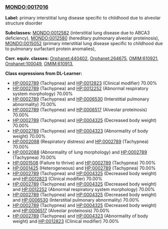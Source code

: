 
### [MONDO:0017016](http://purl.obolibrary.org/obo/MONDO_0017016)
**Label:** primary interstitial lung disease specific to childhood due to alveolar structure disorder

**Subclasses:** [MONDO:0012582](http://purl.obolibrary.org/obo/MONDO_0012582) (interstitial lung disease due to ABCA3 deficiency), [MONDO:0012580](http://purl.obolibrary.org/obo/MONDO_0012580) (hereditary pulmonary alveolar proteinosis), [MONDO:0015052](http://purl.obolibrary.org/obo/MONDO_0015052) (primary interstitial lung disease specific to childhood due to pulmonary surfactant protein anomalies), 

**Corr. equiv. classes:** [Orphanet:440402](http://www.orpha.net/ORDO/Orphanet_440402), [Orphanet:264675](http://www.orpha.net/ORDO/Orphanet_264675), [OMIM:610921](http://purl.obolibrary.org/obo/OMIM_610921), [Orphanet:100049](http://www.orpha.net/ORDO/Orphanet_100049), [OMIM:610913](http://purl.obolibrary.org/obo/OMIM_610913), 

**Class expressions from DL-Learner:**

- [HP:0002789](http://purl.obolibrary.org/obo/HP_0002789) (Tachypnea) and [HP:0012823](http://purl.obolibrary.org/obo/HP_0012823) (Clinical modifier) 70.00%
- [HP:0002789](http://purl.obolibrary.org/obo/HP_0002789) (Tachypnea) and [HP:0012252](http://purl.obolibrary.org/obo/HP_0012252) (Abnormal respiratory system morphology) 70.00%
- [HP:0002789](http://purl.obolibrary.org/obo/HP_0002789) (Tachypnea) and [HP:0006530](http://purl.obolibrary.org/obo/HP_0006530) (Interstitial pulmonary abnormality) 70.00%
- [HP:0002789](http://purl.obolibrary.org/obo/HP_0002789) (Tachypnea) and [HP:0006517](http://purl.obolibrary.org/obo/HP_0006517) (Alveolar proteinosis) 70.00%
- [HP:0002789](http://purl.obolibrary.org/obo/HP_0002789) (Tachypnea) and [HP:0004325](http://purl.obolibrary.org/obo/HP_0004325) (Decreased body weight) 70.00%
- [HP:0002789](http://purl.obolibrary.org/obo/HP_0002789) (Tachypnea) and [HP:0004323](http://purl.obolibrary.org/obo/HP_0004323) (Abnormality of body weight) 70.00%
- [HP:0002098](http://purl.obolibrary.org/obo/HP_0002098) (Respiratory distress) and [HP:0002789](http://purl.obolibrary.org/obo/HP_0002789) (Tachypnea) 70.00%
- [HP:0002088](http://purl.obolibrary.org/obo/HP_0002088) (Abnormality of lung morphology) and [HP:0002789](http://purl.obolibrary.org/obo/HP_0002789) (Tachypnea) 70.00%
- [HP:0001508](http://purl.obolibrary.org/obo/HP_0001508) (Failure to thrive) and [HP:0002789](http://purl.obolibrary.org/obo/HP_0002789) (Tachypnea) 70.00%
- [HP:0001425](http://purl.obolibrary.org/obo/HP_0001425) (Heterogeneous) and [HP:0002789](http://purl.obolibrary.org/obo/HP_0002789) (Tachypnea) 70.00%
- [HP:0002789](http://purl.obolibrary.org/obo/HP_0002789) (Tachypnea) and [HP:0004325](http://purl.obolibrary.org/obo/HP_0004325) (Decreased body weight) and [HP:0012823](http://purl.obolibrary.org/obo/HP_0012823) (Clinical modifier) 70.00%
- [HP:0002789](http://purl.obolibrary.org/obo/HP_0002789) (Tachypnea) and [HP:0004325](http://purl.obolibrary.org/obo/HP_0004325) (Decreased body weight) and [HP:0012252](http://purl.obolibrary.org/obo/HP_0012252) (Abnormal respiratory system morphology) 70.00%
- [HP:0002789](http://purl.obolibrary.org/obo/HP_0002789) (Tachypnea) and [HP:0004325](http://purl.obolibrary.org/obo/HP_0004325) (Decreased body weight) and [HP:0006530](http://purl.obolibrary.org/obo/HP_0006530) (Interstitial pulmonary abnormality) 70.00%
- [HP:0002789](http://purl.obolibrary.org/obo/HP_0002789) (Tachypnea) and [HP:0004325](http://purl.obolibrary.org/obo/HP_0004325) (Decreased body weight) and [HP:0006517](http://purl.obolibrary.org/obo/HP_0006517) (Alveolar proteinosis) 70.00%
- [HP:0002789](http://purl.obolibrary.org/obo/HP_0002789) (Tachypnea) and [HP:0004323](http://purl.obolibrary.org/obo/HP_0004323) (Abnormality of body weight) and [HP:0012823](http://purl.obolibrary.org/obo/HP_0012823) (Clinical modifier) 70.00%


